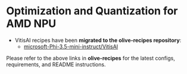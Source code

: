 # **Optimization and Quantization for AMD NPU**

- VitisAI recipes have been **migrated to the olive-recipes repository**:
  - [microsoft-Phi-3.5-mini-instruct/VitisAI](https://github.com/microsoft/olive-recipes/tree/main/microsoft-Phi-3.5-mini-instruct/VitisAI)

Please refer to the above links in **olive-recipes** for the latest configs, requirements, and README instructions.
